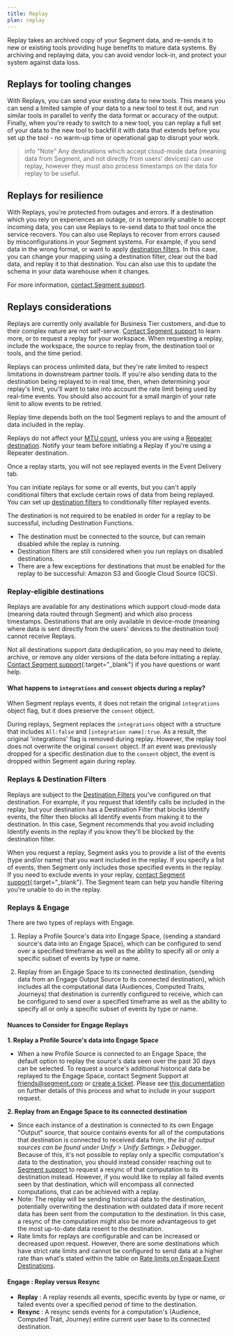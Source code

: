 ```yaml
---
title: Replay
plan: replay
---
```


Replay takes an archived copy of your Segment data, and re-sends it to new or existing tools providing huge benefits to mature data systems. By archiving and replaying data, you can avoid vendor lock-in, and protect your system against data loss.

## Replays for tooling changes

With Replays, you can send your existing data to new tools.
This means you can send a limited sample of your data to a new tool to test it out, and run similar tools in parallel to verify the data format or accuracy of the output. Finally, when you're ready to switch to a new tool, you can replay a full set of your data to the new tool to backfill it with data that extends before you set up the tool - no warm-up time or operational gap to disrupt your work.

> info "Note"
> Any destinations which accept cloud-mode data (meaning data from Segment, and not directly from users' devices) can use replay, however they must also process timestamps on the data for replay to be useful.

<!-- TODO: insert a list of destinations which are replay-eligible, see REPLAYS-38-->

## Replays for resilience

With Replays, you're protected from outages and errors. If a destination which you rely on experiences an outage, or is temporarily unable to accept incoming data, you can use Replays to re-send data to that tool once the service recovers. You can also use Replays to recover from errors caused by misconfigurations in your Segment systems. For example, if you send data in the wrong format, or want to apply [destination filters](/docs/connections/destinations/destination-filters/). In this case, you can change your mapping using a destination filter, clear out the bad data, and replay it to that destination. You can also use this to update the schema in your data warehouse when it changes.

For more information, [contact Segment support](https://segment.com/help/contact/).

## Replays considerations

Replays are currently only available for Business Tier customers, and due to their complex nature are not self-serve. [Contact Segment support](https://segment.com/help/contact/) to learn more, or to request a replay for your workspace. When requesting a replay, include the workspace, the source to replay from, the destination tool or tools, and the time period.

Replays can process unlimited data, but they're rate limited to respect limitations in downstream partner tools. If you're also sending data to the destination being replayed to in real time, then, when determining your replay's limit, you'll want to take into account the rate limit being used by real-time events. You should also account for a small margin of your rate limit to allow events to be retried. 

Replay time depends both on the tool Segment replays to and the amount of data included in the replay.

Replays do not affect your [MTU count](/docs/guides/usage-and-billing/mtus-and-throughput/), unless you are using a [Repeater destination](/docs/connections/destinations/catalog/repeater/). Notify your team before initiating a Replay if you're using a Repeater destination.

Once a replay starts, you will not see replayed events in the Event Delivery tab.

You can initiate replays for some or all events, but you can't apply conditional filters that exclude certain rows of data from being replayed. You can set up [destination filters](/docs/connections/destinations/destination-filters/) to conditionally filter replayed events.

The destination is not required to be enabled in order for a replay to be successful, including Destination Functions.
- The destination must be connected to the source, but can remain disabled while the replay is running.
- Destination filters are still considered when you run replays on disabled destinations.
- There are a few exceptions for destinations that must be enabled for the replay to be successful: Amazon S3 and Google Cloud Source (GCS).

### Replay-eligible destinations

Replays are available for any destinations which support cloud-mode data (meaning data routed through Segment) and which also process timestamps. Destinations that are only available in device-mode (meaning where data is sent directly from the users' devices to the destination tool) cannot receive Replays.

Not all destinations support data deduplication, so you may need to delete, archive, or remove any older versions of the data before initiating a replay. [Contact Segment support](https://segment.com/help/contact/){:target="_blank"} if you have questions or want help.

#### What happens to `integrations` and `consent` objects during a replay?

When Segment replays events, it does not retain the original `integrations` object flag, but it does preserve the `consent` object. 

During replays, Segment replaces the `integrations` object with a structure that includes `All:false` and `[integration name]:true`. As a result, the original 'integrations' flag is removed during replay. However, the replay tool does not overwrite the original `consent` object. If an event was previously dropped for a specific destination due to the `consent` object, the event is dropped within Segment again during replay. 

### Replays & Destination Filters

Replays are subject to the [Destination Filters](/docs/connections/destinations/destination-filters/) you've configured on that destination. For example, if you request that Identify calls be included in the replay, but your destination has a Destination Filter that blocks Identify events, the filter then blocks all Identify events from making it to the destination. In this case, Segment recommends that you avoid including Identify events in the replay if you know they'll be blocked by the destination filter.

When you request a replay, Segment asks you to provide a list of the events (type and/or name) that you want included in the replay. If you specify a list of events, then Segment only includes those specified events in the replay. If you need to exclude events in your replay, [contact Segment support](https://segment.com/help/contact/){:target="_blank"}. The Segment team can help you handle filtering you're unable to do in the replay.

### Replays & Engage

There are two types of replays with Engage. 
1. Replay a Profile Source's data into Engage Space, (sending a standard source's data into an Engage Space), which can be configured to send over a specified timeframe as well as the ability to specify all or only a specific subset of events by type or name.

2. Replay from an Engage Space to its connected destination, (sending data from an Engage Output Source to its connected destination), which includes all the computational data (Audiences, Computed Traits, Journeys) that destination is currently configured to receive, which can be configured to send over a specified timeframe as well as the ability to specify all or only a specific subset of events by type or name. 

#### Nuances to Consider for Engage Replays

**1. Replay a Profile Source's data into Engage Space**
- When a new Profile Source is connected to an Engage Space, the default option to replay the source's data seen over the past 30 days can be selected. To request a source's additional historical data be replayed to the Engage Space, contact Segment Support at friends@segment.com or [create a ticket](https://segment.com/docs/engage/[url](https://app.segment.com/goto-my-workspace/home?period=last-24-hours&v2=enabled&help=create-ticket)). Please see [this documentation](https://segment.com/docs/engage/quickstart/#step-3-connect-production-sources:~:text=Step%203%3A%20Connect,production%20sources.) on further details of this process and what to include in your support request.

**2. Replay from an Engage Space to its connected destination**
- Since each instance of a destination is connected to its own Engage "Output" source, that source contains events for all of the computations that destination is connected to received data from, _the list of output sources can be found under Unify > Unify Settings > Debugger_. Because of this, it's not possible to replay only a specific computation's data to the destination, you should instead consider reaching out to [Segment support]([url](https://segment.com/help/contact/)) to request a resync of that computation to its destination instead. However, if you would like to replay all failed events seen by that destination, which will encompass all connected computations, that can be achieved with a replay. 
- Note: The replay will be sending historical data to the destination, potentially overwriting the destination with outdated data if more recent data has been sent from the computation to the destination. In this case, a resync of the computation might also be more advantageous to get the most up-to-date data resent to the destination.
- Rate limits for replays are configurable and can be increased or decreased upon request. However, there are some destinations which have strict rate limits and cannot be configured to send data at a higher rate than what's stated within the table on [Rate limits on Engage Event Destinations](https://segment.com/docs/engage/using-engage-data/#rate-limits-on-engage-event-destinations).

#### Engage : Replay versus Resync
- **Replay** : A replay resends all events, specific events by type or name, or failed events over a specified period of time to the destination.
- **Resync** : A resync sends events for a computation's (Audience, Computed Trait, Journey) entire current user base to its connected destination.
